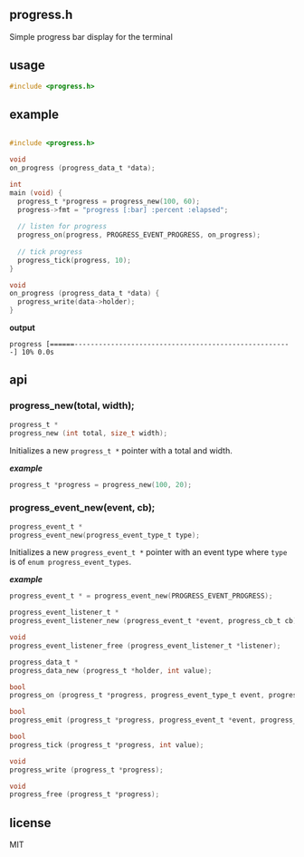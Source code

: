 progress.h
-----

Simple progress bar display for the terminal

## usage

```c
#include <progress.h>
```

## example

```c

#include <progress.h>

void
on_progress (progress_data_t *data);

int
main (void) {
  progress_t *progress = progress_new(100, 60);
  progress->fmt = "progress [:bar] :percent :elapsed";
   
  // listen for progress
  progress_on(progress, PROGRESS_EVENT_PROGRESS, on_progress);
  
  // tick progress
  progress_tick(progress, 10);
}

void
on_progress (progress_data_t *data) {
  progress_write(data->holder);
}

```

**output**

```
progress [======------------------------------------------------------] 10% 0.0s
```

## api

### progress_new(total, width);

```c
progress_t *
progress_new (int total, size_t width);
```

Initializes a new `progress_t *` pointer with a total and width.

***example***

```c
progress_t *progress = progress_new(100, 20);
```

### progress_event_new(event, cb);

```c
progress_event_t *
progress_event_new(progress_event_type_t type);
```

Initializes a new `progress_event_t *` pointer with an event type where `type` is of `enum progress_event_types`. 

***example***

```c
progress_event_t * = progress_event_new(PROGRESS_EVENT_PROGRESS);
```

```c
progress_event_listener_t *
progress_event_listener_new (progress_event_t *event, progress_cb_t cb);

void
progress_event_listener_free (progress_event_listener_t *listener);

progress_data_t *
progress_data_new (progress_t *holder, int value);

bool
progress_on (progress_t *progress, progress_event_type_t event, progress_cb_t cb);

bool
progress_emit (progress_t *progress, progress_event_t *event, progress_data_t *data);

bool
progress_tick (progress_t *progress, int value);

void
progress_write (progress_t *progress);

void
progress_free (progress_t *progress);
```

## license
MIT
